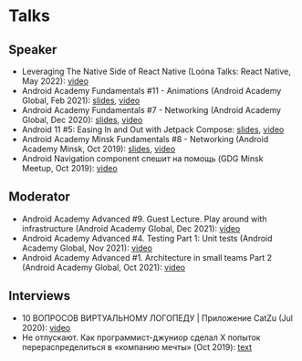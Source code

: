 # Talks
## Speaker
- Leveraging The Native Side of React Native (Loóna Talks: React Native, May 2022): [video](https://youtu.be/a7MGdPSiKl4?t=3728)
- Android Academy Fundamentals #11 - Animations (Android Academy Global, Feb 2021): [slides](http://bit.ly/anim-slides), [video](https://youtu.be/fcTC-jT4jeA)
- Android Academy Fundamentals #7 - Networking (Android Academy Global, Dec 2020): [slides](https://bit.ly/3amytER), [video](https://youtu.be/7QEW_YUyzBY)
- Android 11 #5: Easing In and Out with Jetpack Compose: [slides](https://docs.google.com/presentation/d/11pBpSg39R3g3z83sGT6Py-EfZFNjz1745pwQBT6IeeA/edit?usp=sharing), [video](https://youtu.be/fNzcgeMr1pU)
- Android Academy Minsk Fundamentals #8 - Networking (Android Academy Minsk, Oct 2019): [slides](https://bit.ly/34ttBbZ), [video](https://youtu.be/wPWl_XGsW64)
- Android Navigation component спешит на помощь (GDG Minsk Meetup, Oct 2019): [video](https://youtu.be/5LXA9PB-chA)

## Moderator
- Android Academy Advanced #9. Guest Lecture. Play around with infrastructure (Android Academy Global, Dec 2021): [video](https://youtu.be/JFpYStTepNQ)
- Android Academy Advanced #4. Testing Part 1: Unit tests (Android Academy Global, Nov 2021): [video](https://youtu.be/R-CV8KoBXM4)
- Android Academy Advanced #1. Architecture in small teams Part 2 (Android Academy Global, Oct 2021): [video](https://youtu.be/8Vs2O8xyHyY)

## Interviews
- 10 ВОПРОСОВ ВИРТУАЛЬНОМУ ЛОГОПЕДУ | Приложение CatZu (Jul 2020): [video](https://youtu.be/n_j8kzTxCWw)
- Не отпускают. Как программист-джуниор сделал X попыток перераспределиться в «компанию мечты» (Oct 2019): [text](https://devby.io/news/staywithme)
